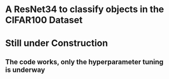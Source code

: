 # A ResNet34 to classify objects in the CIFAR100 Dataset

# Still under Construction
## The code works, only the hyperparameter tuning is underway
